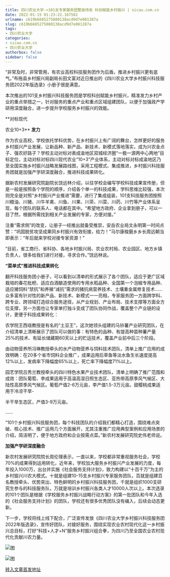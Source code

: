 ```yaml
---
title: 四川农业大学->101支专家服务团整装待发 科创赋能乡村振兴 | sicau.com.cn
date: 2022-01-15 01:23:22.167582
urlname: c619b6685275080138acd9d7e081287a
slug: c619b6685275080138acd9d7e081287a
tags: 
- 四川农业大学
categories:
- sicau.com.cn
- 四川农业大学
authorbox: false
sidebar: false
---
```

“非常及时，非常管用，有农业高校科技服务团作为后盾，推进乡村振兴更有底气。”布拖县乡村振兴局副局长田文富对近日推出的《四川农业大学乡村振兴科技服务团2022年版选录》小册子很是满意。  

本次推出的101支乡村振兴科技服务团是学校科创赋能乡村振兴，精准发力乡村产业的重点举措之一，针对服务的重点产业和重点区域组建团队，以便于加强政产学研用深度融合，进一步提升学校服务乡村振兴的效能。

**对标现代
<!--more-->
农业10+3** **发力**

作为农业高校，学校依托学科优势，在乡村振兴上有广阔的舞台，怎样更好的服务乡村振兴产业发展，让新品种、新产品、新技术、新模式落地落实，成为兴农金点子、强农好路子？学校主动对标对表成渝地区双城经济圈“一极一源两中心两地”目标定位，主动对标对标四川现代农业“10+3”产业体系，主动对标对标成渝地区乃至全国实施乡村振兴战略发展路线图，采用工程模式、集成推进，乡村振兴科技服务团就是加强产学研深度融合，推进科技成果转化。

据新农村发展研究院副院长饶远林介绍，以往学校会编写学校科技成果宣传册，但是一般是按照各个学院的顺序，介绍各个单一的科技成果，学科思维比较强，本次则完全是对照“乡村振兴产业推进”需要，进行了集成组装，101支科技服务团按照川粮油、川猪、川牛羊禽、川鱼、川果、川茶、川菜、川药、川竹等产业体系呈现，每个团队的联系人、电话都在其中。“希望地方政府、企业拿到册子，可以一目了然，根据所需找到相关产业发展的专家，方便对接。”

注重“需求侧”的改变，让册子一经推出就备受推崇，安岳农业局文永明第一时间点赞：“巩固脱贫攻坚成果同乡村振兴有效衔接，给力！”马尔康梭磨乡乡长周远朝当即表示：“年后就来学校对接专家资源！”

“目前，省工商行、省科协、各地乡村振兴局、农业农村局、农业园区、地方乡镇负责人，很多给我们进行对接，寻求合作。”饶远林说。

**“菜单式”推进科技成果转化**

翻开科技服务团小册子，可以看到以清单的形式展示了各个团队，适应于更广区域栽培的春花枇杷、适应白酒酿造使用的专用水稻品种、全国第一个泡椒专用品种、适应猪饲料“禁抗”和养殖“减抗”需求的猪抗病营养技术、土壤重金属修复技术……众多富有针对性的新产品、新技术、新模式一一亮相，专家服务团一方面跨学科、跨专业、跨领域打造综合服务途径，从产业规划、产业布局、技术支撑等方面全方位支撑，另一方面也让专家单打独斗变成了团队协同作战，覆盖整个产业链的设计，更便于科技成果转化：

农学院王西瑶教授是有名的“土豆王”，这次她领头组建的马铃薯产业研究团队，在介绍清单上清晰展示了团队可以做的事：有特色的品种、有提高种苗种薯产量25%的技术、有延长储藏期60天以上的贮运技术，覆盖产业前中后三个阶段。

由动物营养所冯琳教授牵头的水产动物营养与饲料技术团队，清单上推广应用的成效明确：在20多个省市饲料企业推广，成果运用后草鱼等淡水鱼生长速度提高12%以上，发病率下降幅度65%以上，死亡率下降幅度71%以上。

园艺学院吕秀兰教授牵头的四川特色水果产业技术团队，清单上明确了推广范围和成效：团队葡萄、李成果适用于高温高湿日照生态区、亚热带高原季风气候区、大陆性高原季风气候区。葡萄产值2-6万元亩，李产值1.5-3万元亩。甜樱桃成果适用于冷凉干旱-

半干旱生态区，产值3-9万元亩。

……

“101个乡村振兴科技服务团，每个科技团队的介绍我们都精心打造，围绕难点突破、核心技术、推广运用几个方面展开，尤其注重推广应用典型案例和应用场景的介绍，简洁明了，便于地方政府和企业按需点菜。”新农村发展研究院史伟老师说。

**加强产学研深度融合**

新农村发展研究院院长周伦理表示，一直以来，学校都非常重视服务社会，学校70%的成果得到运用转化，近年来，学校加大服务乡村振兴产业发展的力度，每年投入1000万，出台并实施《社会服务支持计划》，致力构建以“十百千万”为主的乡村振兴川农大模式。十就是组建10-15支乡村振兴专家服务团队，百就是组建百名教授牵头、优势突出、特色鲜明的乡村振兴科技服务团，千就是组织1000支研究生参与的科技服务队，万就是培训乡村振兴各类人才10000人次以上。本次选录的101个团队是根据《学校服务乡村振兴战略行动方案》的第一批团队和今年入选的《社会服务支持计划》的团队，学校还有很多优秀团队没有编入，后续会动态更新。

下一步，学校将线上线下配合，广泛宣传发放《四川农业大学乡村振兴科技服务团2022年版选录》，宣传好团队，对接好服务，围绕实现农业农村现代化这一乡村振兴总目标，打好“科技+人才+N”服务乡村振兴组合拳，为四川乃至全国农业农村现代化贡献川农力量。

![图](https://news.sicau.edu.cn/__local/4/23/3B/B60BFB7E0ECC924A8D33D8DA2D8_F574EF4C_870CB.png)

![图](https://news.sicau.edu.cn/__local/D/22/B2/286FB1419CC46C919B223CCF4EB_6DBB1AF3_8486.png)

[转入文章首发地址](https://news.sicau.edu.cn/info/1135/66497.htm)